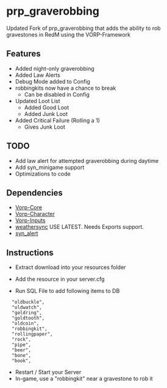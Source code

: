 # prp_graverobbing
Updated Fork of prp_graverobbing that adds the ability to rob  
gravestones in RedM using the VORP-Framework

## Features
- Added night-only graverobbing
- Added Law Alerts
- Debug Mode added to Config
- robbingkits now have a chance to break
  - Can be disabled in Config
- Updated Loot List
  - Added Good Loot
  - Added Junk Loot
- Added Critical Failure (Rolling a 1)
  - Gives Junk Loot

## TODO
- Add law alert for attempted graverobbing during daytime
- Add syn_minigame support
- Optimizations to code

## Dependencies
- [Vorp-Core](https://github.com/VORPCORE/vorp-core-lua)
- [Vorp-Character](https://github.com/VORPCORE/VORP-Character)
- [Vorp-Inputs](https://github.com/VORPCORE/VORP-Inputs)
- [weathersync](https://github.com/kibook/weathersync) USE LATEST. Needs Exports support.  
- [syn_alert](https://github.com/kamelzarandah/syn_alert)

## Instructions

- Extract download into your resources folder
- Add the resource in your server.cfg

- Run SQL File to add following items to DB
```
  "oldbuckle",
  "oldwatch",
  "goldring",
  "goldtooth",
  "oldcoin",
  "robbingkit",
  "rollingpaper",
  "rock",
  "pipe",
  "beer",
  "bone",
  "book",
```
- Restart / Start your Server
- In-game, use a "robbingkit" near a gravestone to rob it
